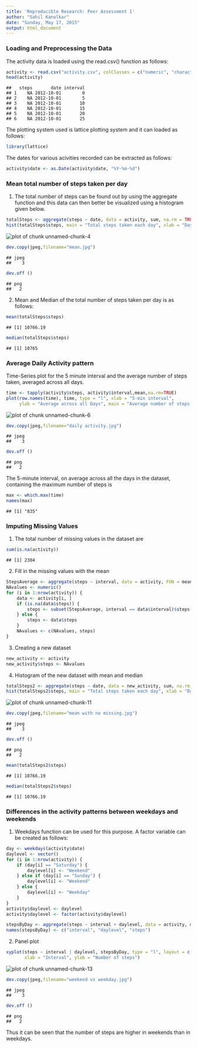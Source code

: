 ```yaml
---
title: 'Reproducible Research: Peer Assessment 1'
author: "Sahil Kanolkar"
date: "Sunday, May 17, 2015"
output: html_document
---
```


### Loading and Preprocessing the Data

The activity data is loaded using the read.csv() function as follows:


```r
activity <- read.csv("activity.csv", colClasses = c("numeric", "character","numeric"))
head(activity)
```

```
##   steps       date interval
## 1    NA 2012-10-01        0
## 2    NA 2012-10-01        5
## 3    NA 2012-10-01       10
## 4    NA 2012-10-01       15
## 5    NA 2012-10-01       20
## 6    NA 2012-10-01       25
```

The plotting system used is lattice plotting system and it can loaded as follows:


```r
library(lattice)
```

The dates for various acivities recorded can be extracted as follows:


```r
activity$date <- as.Date(activity$date, "%Y-%m-%d")
```

### Mean total number of steps taken per day

1. The total number of steps can be found out by using the aggregate function and this data can then better be visualized using a histogram given below.


```r
totalSteps <- aggregate(steps ~ date, data = activity, sum, na.rm = TRUE)
hist(totalSteps$steps, main = "Total steps taken each day", xlab = "Day", col = "blue")
```

![plot of chunk unnamed-chunk-4](figure/unnamed-chunk-4-1.png) 

```r
dev.copy(jpeg,filename="mean.jpg")
```

```
## jpeg 
##    3
```

```r
dev.off ()
```

```
## png 
##   2
```

2. Mean and Median of the total number of steps taken per day is as follows:


```r
mean(totalSteps$steps)
```

```
## [1] 10766.19
```

```r
median(totalSteps$steps)
```

```
## [1] 10765
```

### Average Daily Activity pattern

Time-Series plot for the 5 minute interval and the average number of steps taken, averaged across all days.


```r
time <- tapply(activity$steps, activity$interval,mean,na.rm=TRUE)
plot(row.names(time), time, type = "l", xlab = "5-min interval", 
     ylab = "Average across all Days", main = "Average number of steps taken")
```

![plot of chunk unnamed-chunk-6](figure/unnamed-chunk-6-1.png) 

```r
dev.copy(jpeg,filename="daily activity.jpg")
```

```
## jpeg 
##    3
```

```r
dev.off ()
```

```
## png 
##   2
```

The 5-minute interval, on average across all the days in the dataset, containing the maximum number of steps is


```r
max <- which.max(time)
names(max)
```

```
## [1] "835"
```

### Imputing Missing Values

1. The total number of missing values in the dataset are

```r
sum(is.na(activity))
```

```
## [1] 2304
```

2. Fill in the missing values with the mean

```r
StepsAverage <- aggregate(steps ~ interval, data = activity, FUN = mean)
NAvalues <- numeric()
for (i in 1:nrow(activity)) {
    data <- activity[i, ]
    if (is.na(data$steps)) {
        steps <- subset(StepsAverage, interval == data$interval)$steps
    } else {
        steps <- data$steps
    }
    NAvalues <- c(NAvalues, steps)
}
```

3. Creating a new dataset

```r
new_activity <- activity
new_activity$steps <- NAvalues
```

4. Histogram of the new dataset with mean and median

```r
totalSteps2 <- aggregate(steps ~ date, data = new_activity, sum, na.rm = TRUE)
hist(totalSteps2$steps, main = "Total steps taken each day", xlab = "Day", col = "blue")
```

![plot of chunk unnamed-chunk-11](figure/unnamed-chunk-11-1.png) 

```r
dev.copy(jpeg,filename="mean with no missing.jpg")
```

```
## jpeg 
##    3
```

```r
dev.off ()
```

```
## png 
##   2
```

```r
mean(totalSteps2$steps)
```

```
## [1] 10766.19
```

```r
median(totalSteps2$steps)
```

```
## [1] 10766.19
```

### Differences in the activity patterns between weekdays and weekends

1. Weekdays function can be used for this purpose. A factor variable can be created as follows:


```r
day <- weekdays(activity$date)
daylevel <- vector()
for (i in 1:nrow(activity)) {
    if (day[i] == "Saturday") {
        daylevel[i] <- "Weekend"
    } else if (day[i] == "Sunday") {
        daylevel[i] <- "Weekend"
    } else {
        daylevel[i] <- "Weekday"
    }
}
activity$daylevel <- daylevel
activity$daylevel <- factor(activity$daylevel)

stepsByDay <- aggregate(steps ~ interval + daylevel, data = activity, mean)
names(stepsByDay) <- c("interval", "daylevel", "steps")
```

2. Panel plot


```r
xyplot(steps ~ interval | daylevel, stepsByDay, type = "l", layout = c(1, 2), 
       xlab = "Interval", ylab = "Number of steps")
```

![plot of chunk unnamed-chunk-13](figure/unnamed-chunk-13-1.png) 

```r
dev.copy(jpeg,filename="weekend vs weekday.jpg")
```

```
## jpeg 
##    3
```

```r
dev.off ()
```

```
## png 
##   2
```

Thus it can be seen that the number of steps are higher in weekends than in weekdays.
